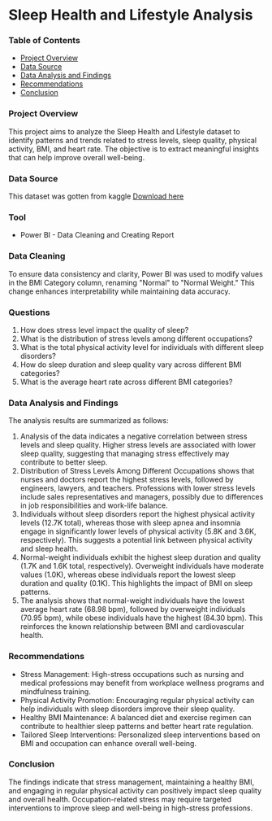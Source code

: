 # Sleep Health and Lifestyle Analysis

### Table of Contents
- [Project Overview](#project-overview)
- [Data Source](#data-source)
- [Data Analysis and Findings](#data-analysis-and-findings)
- [Recommendations](#recommendations)
- [Conclusion](#conclusion)

### Project Overview
This project aims to analyze the Sleep Health and Lifestyle dataset to identify patterns and trends related to stress levels, sleep quality, physical activity, BMI, and heart rate. The objective is to extract meaningful insights that can help improve overall well-being.

### Data Source
This dataset was gotten from kaggle
[Download here](https://www.kaggle.com/datasets/uom190346a/sleep-health-and-lifestyle-dataset/data)

### Tool
- Power BI - Data Cleaning and Creating Report

### Data Cleaning
To ensure data consistency and clarity, Power BI was used to modify values in the BMI Category column, renaming "Normal" to "Normal Weight." This change enhances interpretability while maintaining data accuracy.

### Questions
1. How does stress level impact the quality of sleep?
2. What is the distribution of stress levels among different occupations?
3. What is the total physical activity level for individuals with different sleep disorders?
4. How do sleep duration and sleep quality vary across different BMI categories?
5. What is the average heart rate across different BMI categories?

### Data Analysis and Findings

The analysis results are summarized as follows:
1. Analysis of the data indicates a negative correlation between stress levels and sleep quality. Higher stress levels are associated with lower sleep quality, suggesting that managing stress effectively may contribute to better sleep.
2. Distribution of Stress Levels Among Different Occupations shows that nurses and doctors report the highest stress levels, followed by engineers, lawyers, and teachers. Professions with lower stress levels include sales representatives and managers, possibly due to differences in job responsibilities and work-life balance.
3. Individuals without sleep disorders report the highest physical activity levels (12.7K total), whereas those with sleep apnea and insomnia engage in significantly lower levels of physical activity (5.8K and 3.6K, respectively). This suggests a potential link between physical activity and sleep health.
4. Normal-weight individuals exhibit the highest sleep duration and quality (1.7K and 1.6K total, respectively). Overweight individuals have moderate values (1.0K), whereas obese individuals report the lowest sleep duration and quality (0.1K). This highlights the impact of BMI on sleep patterns.
5. The analysis shows that normal-weight individuals have the lowest average heart rate (68.98 bpm), followed by overweight individuals (70.95 bpm), while obese individuals have the highest (84.30 bpm). This reinforces the known relationship between BMI and cardiovascular health.

### Recommendations

- Stress Management: High-stress occupations such as nursing and medical professions may benefit from workplace wellness programs and mindfulness training.
- Physical Activity Promotion: Encouraging regular physical activity can help individuals with sleep disorders improve their sleep quality.
- Healthy BMI Maintenance: A balanced diet and exercise regimen can contribute to healthier sleep patterns and better heart rate regulation.
- Tailored Sleep Interventions: Personalized sleep interventions based on BMI and occupation can enhance overall well-being.

### Conclusion

The findings indicate that stress management, maintaining a healthy BMI, and engaging in regular physical activity can positively impact sleep quality and overall health. Occupation-related stress may require targeted interventions to improve sleep and well-being in high-stress professions.


